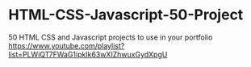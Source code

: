 # HTML-CSS-Javascript-50-Project
50 HTML CSS and Javascript projects to use in your portfolio
https://www.youtube.com/playlist?list=PLWiQT7FWaG1ipkIk63wXIZhwuxGydXpgU
